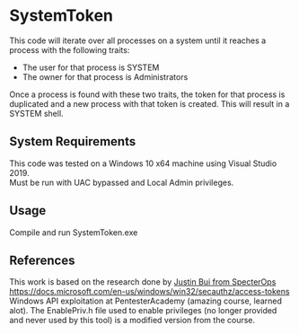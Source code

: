 # SystemToken

This code will iterate over all processes on a system until it reaches a process with
the following traits:

* The user for that process is SYSTEM
* The owner for that process is Administrators

Once a process is found with these two traits, the token for that process is duplicated and
a new process with that token is created. This will result in a SYSTEM shell. 

## System Requirements

This code was tested on a Windows 10 x64 machine using Visual Studio 2019.  
Must be run with UAC bypassed and Local Admin privileges.

## Usage

Compile and run SystemToken.exe

## References

This work is based on the research done by [Justin Bui from SpecterOps](https://posts.specterops.io/understanding-and-defending-against-access-token-theft-finding-alternatives-to-winlogon-exe-80696c8a73b)  
https://docs.microsoft.com/en-us/windows/win32/secauthz/access-tokens<br/>
Windows API exploitation at PentesterAcademy (amazing course, learned alot). The EnablePriv.h file used to enable privileges (no longer provided and never used by this tool) is a modified version from the course.
